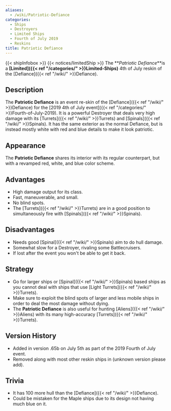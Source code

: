 ```yaml
---
aliases:
  - /wiki/Patriotic-Defiance
categories:
  - Ships
  - Destroyers
  - Limited Ships
  - Fourth of July 2019
  - Reskins
title: Patriotic Defiance
---
```


{{< shipInfobox >}} {{< notices/limitedShip >}} The **_Patriotic Defiance_**is a **[Limited]({{< ref "/categories/" >}}Limited-Ships)** 4th of July reskin of the [Defiance]({{< ref "/wiki/" >}}Defiance).

## Description

The **Patriotic Defiance** is an event re-skin of the [Defiance]({{< ref "/wiki/" >}}Defiance) for the [2019 4th of July event]({{< ref "/categories/" >}}Fourth-of-July-2019). It is a powerful Destroyer that deals very high damage with its [Turrets]({{< ref "/wiki/" >}}Turrets) and [Spinals]({{< ref "/wiki/" >}}Spinals). It has the same exterior as the normal Defiance, but is instead mostly white with red and blue details to make it look patriotic.

## Appearance

The **Patriotic Defiance** shares its interior with its regular counterpart, but with a revamped red, white, and blue color scheme.

## Advantages

- High damage output for its class.
- Fast, maneuverable, and small.
- No blind spots.
- The [Turrets]({{< ref "/wiki/" >}}Turrets) are in a good position to simultaneously fire with [Spinals]({{< ref "/wiki/" >}}Spinals).

## Disadvantages

- Needs good [Spinal]({{< ref "/wiki/" >}}Spinals) aim to do hull damage.
- Somewhat slow for a Destroyer, rivaling some Battlecruisers.
- If lost after the event you won't be able to get it back.

## Strategy

- Go for larger ships or [Spinal]({{< ref "/wiki/" >}}Spinals) based ships as you cannot deal with ships that use [Light Turrets]({{< ref "/wiki/" >}}Turrets).
- Make sure to exploit the blind spots of larger and less mobile ships in order to deal the most damage without dying.
- The **Patriotic Defiance** is also useful for hunting [Aliens]({{< ref "/wiki/" >}}Aliens) with its many high-accuracy [Turrets]({{< ref "/wiki/" >}}Turrets).

## Version History

- Added in version .65b on July 5th as part of the 2019 Fourth of July event.
- Removed along with most other reskin ships in (unknown version please add).

## Trivia

- It has 100 more hull than the [Defiance]({{< ref "/wiki/" >}}Defiance).
- Could be mistaken for the Maple ships due to its design not having much blue on it.
